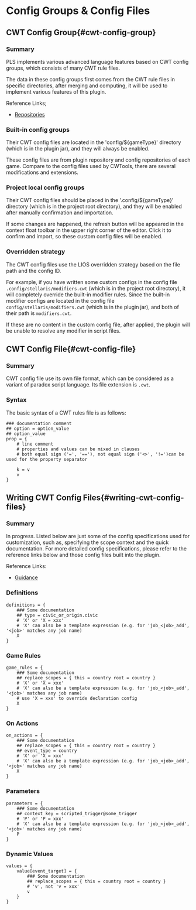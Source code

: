 # Config Groups & Config Files

## CWT Config Group{#cwt-config-group}

### Summary

PLS implements various advanced language features based on CWT config groups, which consists of many CWT rule files.

The data in these config groups first comes from the CWT rule files in specific directories,
after merging and computing, it will be used to implement various features of this plugin.

Reference Links;

* [Repositories](https://github.com/DragonKnightOfBreeze/Paradox-Language-Support/tree/master/src/main/resources/config)

### Built-in config groups

Their CWT config files are located in the 'config/${gameType}' directory (which is in the plugin jar), and they will always be enabled.

These config files are from plugin repository and config repositories of each game. Compare to the config files used by CWTools, there are several modifications and extensions. 

### Project local config groups

Their CWT config files should be placed in the '.config/${gameType}' directory (which is in the project root directory), and they will be enabled after manually confirmation and importation.

If some changes are happened, the refresh button will be appeared in the context float toolbar in the upper right corner of the editor. Click it to confirm and import, so these custom config files will be enabled.

### Overridden strategy

The CWT config files use the LIOS overridden strategy based on the file path and the config ID.

For example, if you have written some custom configs in the config file `.config/stellaris/modifiers.cwt` (which is in the project root directory), it will completely override the built-in modifier rules.
Since the built-in modifier configs are located in the config file `config/stellaris/modifiers.cwt` (which is in the plugin jar), and both of their path is `modifiers.cwt`.

If these are no content in the custom config file, after applied, the plugin will be unable to resolve any modifier in script files.

## CWT Config File{#cwt-config-file}

### Summary

CWT config file use its own file format, which can be considered as a variant of paradox script language. Its file extension is `.cwt`.

### Syntax

The basic syntax of a CWT rules file is as follows:

```cwt
### documentation comment
## option = option_value
## option_value
prop = {
	# line comment
    # properties and values can be mixed in clauses
    # both equal sign ('=', '=='), not equal sign ('<>', '!=')can be used for the property separator
    
    k = v
    v
}
```

## Writing CWT Config Files{#writing-cwt-config-files}

### Summary

In progress.
Listed below are just some of the config specifications used for customization, such as, specifying the scope context and the quick documentation.
For more detailed config specifications, please refer to the reference links below and those config files built into the plugin.

Reference Links:

* [Guidance](https://github.com/DragonKnightOfBreeze/Paradox-Language-Support/blob/master/references/cwt/guidance.md)

### Definitions

```cwt
definitions = {
    ### Some documentation
	## type = civic_or_origin.civic
	# 'X' or 'X = xxx'
    # 'X' can also be a template expression (e.g. for 'job_<job>_add', '<job>' matches any job name)
    X
}
```

### Game Rules

```cwt
game_rules = {
    ### Some documentation
    ## replace_scopes = { this = country root = country }
	# 'X' or 'X = xxx'
	# 'X' can also be a template expression (e.g. for 'job_<job>_add', '<job>' matches any job name)
    # use 'X = xxx' to override declaration config
    X
}
```

### On Actions

```cwt
on_actions = {
    ### Some documentation
    ## replace_scopes = { this = country root = country }
	## event_type = country
    # 'X' or 'X = xxx'
	# 'X' can also be a template expression (e.g. for 'job_<job>_add', '<job>' matches any job name)
    X
}
```

### Parameters

```cwt
parameters = {
    ### Some documentation
    ## context_key = scripted_trigger@some_trigger
	# 'P' or 'P = xxx'
	# 'X' can also be a template expression (e.g. for 'job_<job>_add', '<job>' matches any job name)
    P
}
```

### Dynamic Values

```cwt
values = {
    value[event_target] = {
        ### Some documentation
		## replace_scopes = { this = country root = country }
        # 'v', not 'v = xxx'
        v
    }
}
```
